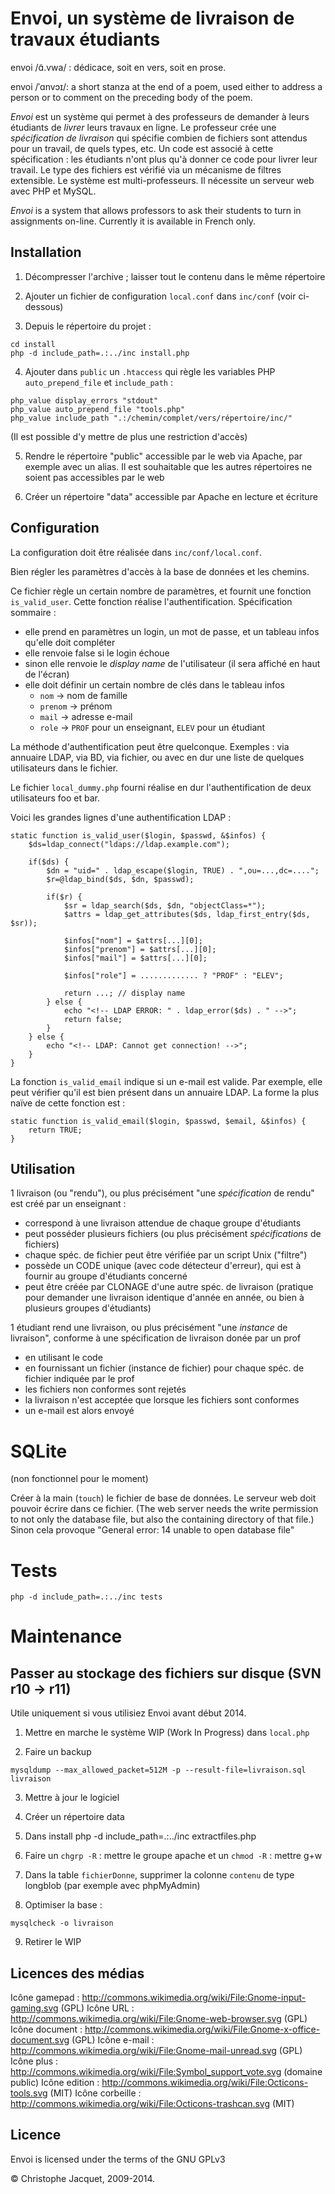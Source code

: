 # Envoi, un système de livraison de travaux étudiants

envoi /ɑ̃.vwa/ : dédicace, soit en vers, soit en prose.

envoi /ˈɑnvɔɪ/: a short stanza at the end of a poem, used either to address a person or to comment on the preceding body of the poem.

_Envoi_ est un système qui permet à des professeurs de demander à leurs étudiants de _livrer_ leurs travaux en ligne. Le professeur crée une _spécification de livraison_ qui spécifie combien de fichiers sont attendus pour un travail, de quels types, etc. Un code est associé à cette spécification : les étudiants n'ont plus qu'à donner ce code pour livrer leur travail. Le type des fichiers est vérifié via un mécanisme de filtres extensible. Le système est multi-professeurs. Il nécessite un serveur web avec PHP et MySQL.

_Envoi_ is a system that allows professors to ask their students to turn in assignments on-line. Currently it is available in French only.


## Installation

1. Décompresser l'archive ; laisser tout le contenu dans le même répertoire

2. Ajouter un fichier de configuration `local.conf` dans `inc/conf` (voir ci-dessous)

3. Depuis le répertoire du projet :
```
cd install
php -d include_path=.:../inc install.php
```

4. Ajouter dans `public` un `.htaccess` qui règle les variables PHP `auto_prepend_file`
et `include_path` :

```
php_value display_errors "stdout"
php_value auto_prepend_file "tools.php"
php_value include_path ".:/chemin/complet/vers/répertoire/inc/"
```

(Il est possible d'y mettre de plus une restriction d'accès)

5. Rendre le répertoire "public" accessible par le web via Apache, 
par exemple avec un alias. Il est souhaitable que les autres répertoires ne soient pas accessibles par le web

6. Créer un répertoire "data" accessible par Apache en lecture et écriture



## Configuration

La configuration doit être réalisée dans `inc/conf/local.conf`.

Bien régler les paramètres d'accès à la base de données et les chemins.

Ce fichier règle un certain nombre de paramètres, et fournit une fonction
`is_valid_user`. Cette fonction réalise l'authentification. Spécification sommaire :
 - elle prend en paramètres un login, un mot de passe, et un tableau infos qu'elle doit compléter
 - elle renvoie false si le login échoue
 - sinon elle renvoie le _display name_ de l'utilisateur (il sera affiché en haut de l'écran)
 - elle doit définir un certain nombre de clés dans le tableau infos
    - `nom` -> nom de famille
    - `prenom` -> prénom
    - `mail` -> adresse e-mail
    - `role` -> `PROF` pour un enseignant, `ELEV` pour un étudiant

La méthode d'authentification peut être quelconque. Exemples : via annuaire LDAP,
via BD, via fichier, ou avec en dur une liste de quelques utilisateurs dans le fichier.

Le fichier `local_dummy.php` fourni réalise en dur l'authentification de deux utilisateurs
foo et bar.

Voici les grandes lignes d'une authentification LDAP :

    static function is_valid_user($login, $passwd, &$infos) {
        $ds=ldap_connect("ldaps://ldap.example.com");

        if($ds) {
            $dn = "uid=" . ldap_escape($login, TRUE) . ",ou=...,dc=....";
            $r=@ldap_bind($ds, $dn, $passwd);

            if($r) {
                $sr = ldap_search($ds, $dn, "objectClass=*");
                $attrs = ldap_get_attributes($ds, ldap_first_entry($ds, $sr));

                $infos["nom"] = $attrs[...][0];
                $infos["prenom"] = $attrs[...][0];
                $infos["mail"] = $attrs[...][0];

                $infos["role"] = ............. ? "PROF" : "ELEV";

                return ...; // display name
            } else {
                echo "<!-- LDAP ERROR: " . ldap_error($ds) . " -->";
                return false;
            }
        } else {
            echo "<!-- LDAP: Cannot get connection! -->";
        }
    }


La fonction `is_valid_email` indique si un e-mail est valide. Par exemple, elle
peut vérifier qu'il est bien présent dans un annuaire LDAP. La forme la plus
naïve de cette fonction est :

    static function is_valid_email($login, $passwd, $email, &$infos) {
        return TRUE;
    }



## Utilisation

1 livraison (ou "rendu"), ou plus précisément "une *spécification* de rendu" est créé par un enseignant :
 - correspond à une livraison attendue de chaque groupe d'étudiants
 - peut posséder plusieurs fichiers (ou plus précisément *spécifications* de fichiers)
 - chaque spéc. de fichier peut être vérifiée par un script Unix ("filtre")
 - possède un CODE unique (avec code détecteur d'erreur), qui est à fournir au groupe d'étudiants concerné
 - peut être créée par CLONAGE d'une autre spéc. de livraison (pratique pour demander une livraison
identique d'année en année, ou bien à plusieurs groupes d'étudiants)

1 étudiant rend une livraison, ou plus précisément "une *instance* de livraison", conforme à une spécification
de livraison donée par un prof
 - en utilisant le code
 - en fournissant un fichier (instance de fichier) pour chaque spéc. de fichier indiquée par le prof
 - les fichiers non conformes sont rejetés
 - la livraison n'est acceptée que lorsque les fichiers sont conformes
 - un e-mail est alors envoyé


# SQLite

(non fonctionnel pour le moment)

Créer à la main (`touch`) le fichier de base de données.
Le serveur web doit pouvoir écrire dans ce fichier. (The web server needs the write permission to not only the database file, but also the containing directory of that file.)
Sinon cela provoque "General error: 14 unable to open database file"



# Tests

```
php -d include_path=.:../inc tests
```


# Maintenance

## Passer au stockage des fichiers sur disque (SVN r10 -> r11)

Utile uniquement si vous utilisiez Envoi avant début 2014.

1. Mettre en marche le système WIP (Work In Progress) dans `local.php`

2. Faire un backup

```
mysqldump --max_allowed_packet=512M -p --result-file=livraison.sql livraison
```

3. Mettre à jour le logiciel

4. Créer un répertoire data

5. Dans install
php -d include_path=.:../inc extractfiles.php

6. Faire 
un `chgrp -R` : mettre le groupe apache
et un `chmod -R` : mettre g+w

7. Dans la table `fichierDonne`, supprimer la colonne `contenu` de type longblob
(par exemple avec phpMyAdmin)

8. Optimiser la base :

```
mysqlcheck -o livraison
```

9. Retirer le WIP


## Licences des médias

Icône gamepad : http://commons.wikimedia.org/wiki/File:Gnome-input-gaming.svg (GPL)
Icône URL : http://commons.wikimedia.org/wiki/File:Gnome-web-browser.svg (GPL)
Icône document : http://commons.wikimedia.org/wiki/File:Gnome-x-office-document.svg (GPL)
Icône e-mail : http://commons.wikimedia.org/wiki/File:Gnome-mail-unread.svg (GPL)
Icône plus : http://commons.wikimedia.org/wiki/File:Symbol_support_vote.svg (domaine public)
Icône edition : http://commons.wikimedia.org/wiki/File:Octicons-tools.svg (MIT)
Icône corbeille : http://commons.wikimedia.org/wiki/File:Octicons-trashcan.svg (MIT)

## Licence

Envoi is licensed under the terms of the GNU GPLv3

© Christophe Jacquet, 2009-2014.
